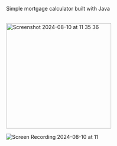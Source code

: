 Simple mortgage calculator built with Java
<br />
<br />

<img width="284" alt="Screenshot 2024-08-10 at 11 35 36" src="https://github.com/user-attachments/assets/a2d53cd2-6900-4a3c-88f1-0d69ead487b0">

![Screen Recording 2024-08-10 at 11](https://github.com/user-attachments/assets/3ecb156d-dd8f-4d64-a29c-e3e13d727342)
